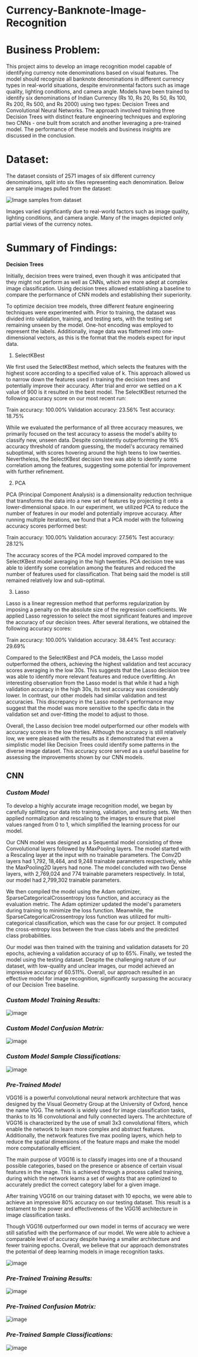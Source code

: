 # Currency-Banknote-Image-Recognition

# Business Problem:

This project aims to develop an image recognition model capable of identifying currency note denominations based on visual features. The model should recognize all banknote denominations in different currency types in real-world situations, despite environmental factors such as image quality, lighting conditions, and camera angle. Models have been trained to identify six denominations of Indian Currency (Rs 10, Rs 20, Rs 50, Rs 100, Rs 200, Rs 500, and Rs 2000) using two types: Decision Trees and Convolutional Neural Networks. The approach involved training three Decision Trees with distinct feature engineering techniques and exploring two CNNs - one built from scratch and another leveraging a pre-trained model. The performance of these models and business insights are discussed in the conclusion.

# Dataset:

The dataset consists of 2571 images of six different currency denominations, split into six files representing each denomination. Below are sample images pulled from the dataset:

![Image samples from dataset](https://user-images.githubusercontent.com/40481691/235971927-7260103b-cee4-44e3-ba53-e1cddef04358.png)

Images varied significantly due to real-world factors such as image quality, lighting conditions, and camera angle. Many of the images depicted only partial views of the currency notes.

# Summary of Findings:


**Decision Trees**

Initially, decision trees were trained, even though it was anticipated that they might not perform as well as CNNs, which are more adept at complex image classification. Using decision trees allowed establishing a baseline to compare the performance of CNN models and establishing their superiority.

To optimize decision tree models, three different feature engineering techniques were experimented with. Prior to training, the dataset was divided into validation, training, and testing sets, with the testing set remaining unseen by the model. One-hot encoding was employed to represent the labels. Additionally, image data was flattened into one-dimensional vectors, as this is the format that the models expect for input data.


1.   SelectKBest


We first used the SelectKBest method, which selects the features with the highest score according to a specified value of k. This approach allowed us to narrow down the features used in training the decision trees and potentially improve their accuracy. After trial and error we settled on a K value of 900 is it resulted in the best model. The SelectKBest returned the following accuracy score on our most recent run: 

Train accuracy: 100.00%
Validation accuracy: 23.56%
Test accuracy: 18.75%

While we evaluated the performance of all three accuracy measures, we primarily focused on the test accuracy to assess the model's ability to classify new, unseen data. Despite consistently outperforming the 16% accuracy threshold of random guessing, the model's accuracy remained suboptimal, with scores hovering around the high teens to low twenties. Nevertheless, the SelectKBest decision tree was able to identify some correlation among the features, suggesting some potential for improvement with further refinement.

2.   PCA

PCA (Principal Component Analysis) is a dimensionality reduction technique that transforms the data into a new set of features by projecting it onto a lower-dimensional space. In our experiment, we utilized PCA to reduce the number of features in our model and potentially improve accuracy. After running multiple iterations, we found that a PCA model with the following accuracy scores performed best:

Train accuracy: 100.00%
Validation accuracy: 27.56%
Test accuracy: 28.12%

The accuracy scores of the PCA model improved compared to the SelectKBest model averaging in the high twenties. PCA decision tree was able to identify some correlation among the features and reduced the number of features used for classification. That being said the model is still remained relatively low and sub-optimal.

3.   Lasso

Lasso is a linear regression method that performs regularization by imposing a penalty on the absolute size of the regression coefficients. We applied Lasso regression to select the most significant features and improve the accuracy of our decision trees. After several iterations, we obtained the following accuracy scores:

Train accuracy: 100.00%
Validation accuracy: 38.44%
Test accuracy: 29.69%

Compared to the SelectKBest and PCA models, the Lasso model outperformed the others, achieving the highest validation and test accuracy scores averaging in the low 30s. This suggests that the Lasso decision tree was able to identify more relevant features and reduce overfitting. An interesting observation from the Lasso model is that while it had a high validation accuracy in the high 30s, its test accuracy was considerably lower. In contrast, our other models had similar validation and test accuracies. This discrepancy in the Lasso model's performance may suggest that the model was more sensitive to the specific data in the validation set and over-fitting the model to adjust to those. 



Overall, the Lasso decision tree model outperformed our other models with accuracy scores in the low thirties. Although the accuracy is still relatively low, we were pleased with the results as it demonstrated that even a simplistic model like Decision Trees could identify some patterns in the diverse image dataset. This accuracy score served as a useful baseline for assessing the improvements shown by our CNN models.


## **CNN**

### ***Custom Model***

To develop a highly accurate image recognition model, we began by carefully splitting our data into training, validation, and testing sets. We then applied normalization and rescaling to the images to ensure that pixel values ranged from 0 to 1, which simplified the learning process for our model.

Our CNN model was designed as a Sequential model consisting of three Convolutional layers followed by MaxPooling layers. The model started with a Rescaling layer at the input with no trainable parameters. The Conv2D layers had 1,792, 18,464, and 9,248 trainable parameters respectively, while the MaxPooling2D layers had none. The model concluded with two Dense layers, with 2,769,024 and 774 trainable parameters respectively. In total, our model had 2,799,302 trainable parameters.

We then compiled the model using the Adam optimizer, SparseCategoricalCrossentropy loss function, and accuracy as the evaluation metric. The Adam optimizer updated the model's parameters during training to minimize the loss function. Meanwhile, the SparseCategoricalCrossentropy loss function was utilized for multi-categorical classification, which was the case for our project. It computed the cross-entropy loss between the true class labels and the predicted class probabilities.

Our model was then trained with the training and validation datasets for 20 epochs, achieving a validation accuracy of up to 65%. Finally, we tested the model using the testing dataset. Despite the challenging nature of our dataset, with low-quality and unclear images, our model achieved an impressive accuracy of 60.511%. Overall, our approach resulted in an effective model for image recognition, significantly surpassing the accuracy of our Decision Tree baseline.

### ***Custom Model Training Results:***

![image](https://user-images.githubusercontent.com/40481691/235975536-7249f62a-2365-40f8-9cc7-430cc882c414.png)

### ***Custom Model Confusion Matrix:***

![image](https://user-images.githubusercontent.com/40481691/235975182-41d68f27-6d84-46e4-b671-0ecb1fe1051a.png)

### ***Custom Model Sample Classifications:***

![image](https://user-images.githubusercontent.com/40481691/235975318-9c92f18c-a333-43d9-82f0-470f07b7100b.png)






### ***Pre-Trained Model***
VGG16 is a powerful convolutional neural network architecture that was designed by the Visual Geometry Group at the University of Oxford, hence the name VGG. The network is widely used for image classification tasks, thanks to its 16 convolutional and fully connected layers. The architecture of VGG16 is characterized by the use of small 3x3 convolutional filters, which enable the network to learn more complex and abstract features. Additionally, the network features five max pooling layers, which help to reduce the spatial dimensions of the feature maps and make the model more computationally efficient.

The main purpose of VGG16 is to classify images into one of a thousand possible categories, based on the presence or absence of certain visual features in the image. This is achieved through a process called training, during which the network learns a set of weights that are optimized to accurately predict the correct category label for a given image.

After training VGG16 on our training dataset with 10 epochs, we were able to achieve an impressive 80% accuracy on our testing dataset. This result is a testament to the power and effectiveness of the VGG16 architecture in image classification tasks.

Though VGG16 outperformed our own model in terms of accuracy we were still satisfied with the performance of our model. We were able to achieve a comparable level of accuracy despite having a smaller architecture and fewer training epochs. Overall, we believe that our approach demonstrates the potential of deep learning models in image recognition tasks.

![image](https://user-images.githubusercontent.com/40481691/235974824-de4d5eab-34da-4ca1-86ab-4a6490a53595.png)


### ***Pre-Trained Training Results:***

![image](https://user-images.githubusercontent.com/40481691/235975683-7ca00a5d-e409-48f9-9c17-94458b346cfe.png)

### ***Pre-Trained Confusion Matrix:***

![image](https://user-images.githubusercontent.com/40481691/235975770-a2fc583d-4388-4cd9-bcbc-73bc5cf62942.png)

### ***Pre-Trained Sample Classifications:***

![image](https://user-images.githubusercontent.com/40481691/235975853-5f9c7799-2fcf-480a-906b-c048fa164cdd.png)




